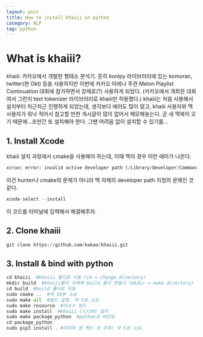 ```yaml
---
layout: post
title: How to install khaiii on python
category: NLP
tag: python
---
```


# What is khaiii?  
khaiii: 카카오에서 개발한 형태소 분석기. 흔히 konlpy 라이브러리에 있는 komoran, twitter(현 Okt) 등을 사용하지만 이번에 카카오 아레나 주관 Melon Playlist Continuation 대회에 참가하면서 강제로(?) 사용하게 되었다. (카카오에서 개최한 대회여서 그런지 text tokenizer 라이브러리로 khaiii만 허용했다.) khaiii는 처음 사용해서 설치부터 차근차근 진행하게 되었는데, 생각보다 에러도 많이 떴고, khaiii 사용자와 맥 사용자가 워낙 적어서 참고할 만한 게시글이 많이 없어서 메모해놓는다. 곧 새 맥북이 오기 때문에...조만간 또 설치해야 한다. 그땐 어려움 없이 설치할 수 있기를...  

## 1. Install Xcode  
khaiii 설치 과정에서 cmake을 사용해야 하는데, 이때 맥의 경우 이런 에러가 나온다.  

```python
xcrun: error: invalid active developer path (/Library/Developer/CommandLineTools), missing xcrun at: /Library/Developer/CommandLineTools/usr/bin/xcrun  
```

이건 hunter나 cmake의 문제가 아니라 맥 자체의 developer path 지정의 문제인 것 같다.  

```python
xcode-select --install
```

이 코드를 터미널에 입력해서 해결해주자.  


## 2. Clone khaiii  
```python
git clone https://github.com/kakao/khaiii.git
```

## 3. Install & bind with python

```python
cd khaiii  #khaiii 폴더로 이동 (cd = change directory)
mkdir build  #khaiii폴더 아래에 build 폴더 만들기 (mkdir = make directory)
cd build  #build 폴더로 이동
sudo cmake ..  #약 10분 소요
sudo make all  #빌드 실행. 약 5분 소요
sudo make resource  #리소스 빌드
sudo make install  #khaiii (드디어) 설치
sudo make package_python  #python과 바인딩
cd package_python
sudo pip3 install . #마지막 점 찍는 것 주의! 약 5분 소요.
```
